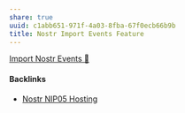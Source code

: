 ```yaml
---
share: true
uuid: c1abb651-971f-4a03-8fba-67f0ecb66b9b
title: Nostr Import Events Feature
---
```

[Import Nostr Events 🍷](https://cellar.nostr.wine/import)

#### Backlinks

* [Nostr NIP05 Hosting](/d47fb94f-9b4b-4e93-abf1-7d4647bfd0c2)